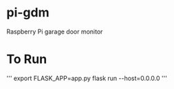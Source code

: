# pi-gdm
Raspberry Pi garage door monitor 

# To Run
'''
export FLASK_APP=app.py
flask run --host=0.0.0.0
'''
